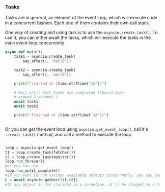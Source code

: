 
### Tasks

Tasks are in general, an element of the event loop, which will execute code in a concurrent fashion. Each one of them contains their own call stack.

One way of creating and using task is to use the `asyncio.create_task()`. To use it, you can either await the tasks, which will execute the tasks in the main event loop concurrently

```python
async def main():
    task1 = asyncio.create_task(
        say_after(1, 'hello'))

    task2 = asyncio.create_task(
        say_after(2, 'world'))

    print(f"started at {time.strftime('%X')}")

    # Wait until both tasks are completed (should take
    # around 2 seconds.)
    await task1
    await task2

    print(f"finished at {time.strftime('%X')}")
	
```

Or you can get the event loop using `asyncio.get_event_loop()`, call it's `.create_task()` method, and call a method to execute the loop.

```python

loop = asyncio.get_event_loop()
t1 = loop.create_task(fetcher())
t2 = loop.create_task(monitor())
loop.run_forever()
#or you can use
loop.run_until_complete()
#If you want to run various awaitable objects concurrently, you can use
L = await asyncio.gather([t1,t2])
#If any object in the iterable is a coroutine, it'll be changed to a task. If you 
```



